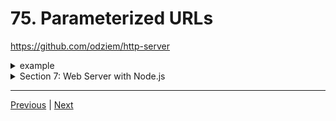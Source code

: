 # 75. Parameterized URLs

https://github.com/odziem/http-server

<details>
  <summary> example</summary>

  - `index.js`
  ```
const http = require('http');

PORT = 3000;

const server = http.createServer();

const friends = [
    {
        id: 0,
        name: 'Nikola Tesla'
    },
    {
        id: 1,
        name: 'Sir Isaac Newton'
    },
    {
        id: 2,
        name: 'Albert Einstein'
    }
]
    
server.on('request', (req, res) => {
    const items = req.url.split('/');
    // /friends/2 => ['', 'friends', '2']
    if (items[1] === 'friends'){
        res.statusCode = 200;
        res.setHeader('Content-Type', 'application/json');      
        if (items.length === 3) {
            const friendsIndex = Number(items[2]);
            res.end(JSON.stringify(friends[friendsIndex]));
        } else {
            res.end(JSON.stringify(friends));
        }
    } else if (items[1] === 'messages'){
        res.setHeader('Content-Type', 'text/html'); 
        res.write('<html>');
        res.write('<body>');
        res.write('<ul>');
        res.write('<li> Hello Isaac! </li>');
        res.write('<li> What are your thoughts on astronomy? </li>');
        res.write('</ul>');
        res.write('</body>');
        res.write('</html>');
        res.end();
    } else {
        res.statusCode = 404;
        res.setHeader('Content-Type', 'text/plain');
        res.end('404 Not Found');
    }
});

server.listen(PORT, () => {
  console.log(`Listening on port ${PORT}...`)
});
  ```
  ---

  -   run `node index.js`

  ```
  Listening on port 3000...
  ```

 ---

 -  on webroswer goto `http://localhost:3000/friends` 

 ---

<p align="center" >
    <img src="../imags/75_Parameterized-URLs.png" width="45%" >
</p>

---

-  on webroswer goto `http://localhost:3000/friends/2` 

---

<p align="center" >
    <img src="../imags/75_Parameterized-URLs_1.png" width="45%" >
</p>

---

-  on webroswer goto `http://localhost:3000/friends/4` 

```
What happened???????
A: empty !!!!!!!!!!!
```
</details>

<details>
  <summary> Section 7: Web Server with Node.js </summary>

  - [Codebase: http-server](../src/s7_http-server/)

</details>

---

[Previous](./74_HTTP-APIs-and-Routing.md) | [Next](./76_Same-Origin-Policy.md)